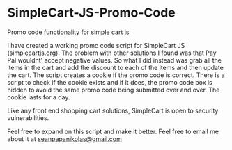 SimpleCart-JS-Promo-Code
========================

Promo code functionality for simple cart js

I have created a working promo code script for SimpleCart JS (simplecartjs.org). The problem with other solutions I 
found was that Pay Pal wouldnt' accept negative values. So what I did instead was grab all the items in the cart 
and add the discount to each of the items and then update the cart. The script creates a cookie if the promo code 
is correct. There is a script to check if the cookie exists and if it does, the promo code box is hidden to avoid 
the same promo code being submitted over and over. The cookie lasts for a day. 

Like any front end shopping cart solutions, SimpleCart is open to security vulnerabilities.

Feel free to expand on this script and make it better.
Feel free to email me about it at seanpapanikolas@gmail.com
